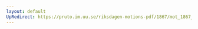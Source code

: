 ```yaml
---
layout: default
UpRedirect: https://pruto.im.uu.se/riksdagen-motions-pdf/1867/mot_1867__ak__147.pdf
---
```

